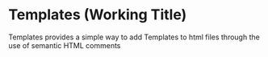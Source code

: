 # Templates (Working Title)
Templates provides a simple way to add Templates to html files through the use of semantic HTML comments

